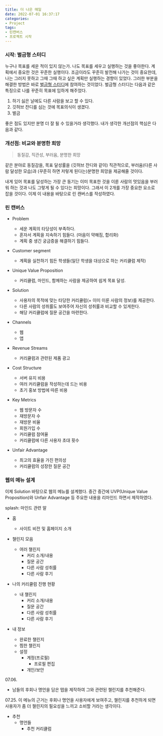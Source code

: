 ```yaml
---
title: 더 나은 매일
date: 2022-07-01 16:37:17
categories:
- Project
tags:
- 린캔버스
- 프로젝트 시작
---
```


### 시작: 벌금형 스터디

누구나 목표를 세운 적이 있지 않는가. 나도 목표를 세우고 실행하는 것을 좋아한다. 계획에서 중요한 것은 꾸준한 실행이다. 조금이라도 꾸준히 발전해 나가는 것이 중요한데, 나는 그러지 못하고 그때 그때 하고 싶은 계획만 실행하는 경향이 있었다. 그러한 부분을 해결한 방법은 바로 [벌금형 스터디](https://github.com/Pushpull7381/everyday_study)에 참여하는 것이었다. 벌금형 스터디는 다음과 같은 특징으로 나를 꾸준히 목표에 임하게 해주었다. 

1. 하기 싫은 날에도 다른 사람을 보고 할 수 있다.
2. 깃허브 잔디를 심는 것에 목표의식이 생겼다.
3. 벌금

좋은 점도 있지만 분명 더 잘 될 수 있을거라 생각했다. 내가 생각한 개선점의 핵심은 다음과 같다.

### 개선점: 비교와 분명한 희망

> 동질감, 직관성, 부러움, 분명한 희망

같은 분야로 동질감을, 목표 달성률을 (깃허브 잔디와 같이) 직관적으로, 부러움(다른 사람 달성한 모습)과 (꾸준히 하면 저렇게 된다는)분명한 희망을 제공해줄 것이다.

내게 있어 목표를 달성하는 가장 큰 동기는 이미 목표한 것을 이룬 사람의 멋있음을 부러워 하는 것과 나도 그렇게 될 수 있다는 희망이다. 그래서 이 2개를 가장 중요한 요소로 잡을 것이다. 이제 이 내용을 바탕으로 린 캔버스를 작성하였다.

### 린 캔버스

- Problem
    - 세운 계획의 타당성이 부족하다.
    - 혼자서 계획을 지속하기 힘들다. (마음이 약해짐, 합리화)
    - 계획 중 생긴 궁금증을 해결하기 힘들다.<br>

- Customer segment
    - 계획을 실천하기 힘든 학생들(일단 학생을 대상으로 하는 커리큘럼 제작)<br>
    
- Unique Value Proposition
    - 커리큘럼, 마인드, 함께하는 사람을 제공하여 쉽게 목표 달성. <br>

<!-- 린캔버스에서 가장 중요한 칸이며, 그만큼 제대로 채워넣기가 어려운 칸이다. 여기에는 왜 당신의 제품이 특별한지 그리고 주의를 끌 가치가 있는지에 대한 걸 쓴다. 차별화 하라. 단 그 차별화가 당신이 풀려는 문제점과 직접적인 관련이 있어야 한다.
얼리 어답터들을 목표로 해라. 기능보다 그 기능으로 인해 고객의 현실에서 얻는 것에 대해 집중하라. 예를 들어 이력서 사이트를 만든다고 할 때, 기능은 '전문적으로 디자인된 템플릿' 이 될 것이고, 이로 인해 얻는 이득은 '시선을 잡아끄는 이력서' 이다. 최종적으로 고객이 얻게 되는 것은 '꿈에 바라던 직업을 가지게 되는 것' 이 될 것이다. 즉 효과적인 uvp = 고객이 원하는 최종 결과 + 적절한 시간 + 부딪히는 난항들 이다.
단어를 신중히 선택하고, 그 단어들을 찜해라. 검색어등에서 우위를 점할 수 있게.
누가/무엇을/왜 에 대해 답을 하라.High-concept pitch 를 만들어 보라. -->

- Solution
    - 사용자의 목적에 맞는 타당한 커리큘럼(+ 이미 이룬 사람의 정보)를 제공한다.
    - 다른 사람의 성취률도 보여주어 자신의 성취률과 비교할 수 있게한다.
    - 해당 커리큘럼에 질문 공간을 마련한다. <br>
    
- Channels
    - 웹
    - 앱 <br>

- Revenue Streams
    - 커리큘럼과 관련된 제품 광고 <br>

<!-- 가격 또한 제품의 일부이다. 가격이 고객을 정의한다. 페트병에 든 물을 500원에 팔 때 만날 수 있는 고객과 5000 원에 팔때 만날 수 있는 고객이 다르다는 뜻이다. 고객의 지불을 통해 가장 빠른 형태의 검증을 해볼 수 있다. 고객한테 돈을 내달라고 하는 것이야말로 가장 힘든 일 중하나다. 만약 누군가 돈을 지불한다면, 당신 제품에 대한 가장 확실하고 빠른 검증이 될 것이다. -->

- Cost Structure
    - 서버 유지 비용
    - 여러 커리큘럼을 작성하는데 드는 비용
    - 초기 홍보 방법에 따른 비용 <br>

- Key Metrics
    - 웹 방문자 수
    - 재방문자 수
    - 재방문 비율
    - 회원가입 수
    - 커리큘럼 참여율
    - 커리큘럼에 다른 사용자 초대 횟수 <br>

- Unfair Advantage
    - 최고의 효율을 가진 편의성
    - 커리큘럼의 성장한 질문 공간 <br>

### 웹의 메뉴 설계

이제 Solution 바탕으로 웹의 메뉴를 설계했다. 중간 중간에 UVP(Unique Value Proposition)와 Unfair Advantage 등 주요한 내용을 리마인드 하면서 제작하였다.


splash: 마인드 관련 말

- 홈
    - 사이트 비전 및 홈페이지 소개

- 챌린지 모음
    - 여러 챌린지
        - 커리 소개/내용
        - 질문 공간
        - 다른 사람 성취률
        - 다른 사람 후기

- 나의 커리큘럼 진행 현황
    - 내 챌린지
        - 커리 소개/내용
        - 질문 공간
        - 다른 사람 성취률
        - 다른 사람 후기

- 내 정보
    - 완료한 챌린지
    - 찜한 챌린지
    - 설정
        - 계정(프로필)
            - 프로필 편집
        - 개인/보안

07.06.
+ 남들의 후회나 명언을 담은 탭을 제작하여 그와 관련된 챌린지를 추천해준다.

07.25.
이 메뉴의 근거는 후회나 명언을 사용자에게 보여주고, 챌린지를 추천하게 되면 사용자가 좀 더 챌린지의 필요성을 느끼고 소비할 거라는 생각이다.

- 추천
    - 명언들
        - 추천 커리큘럼
